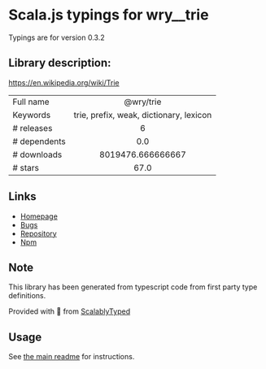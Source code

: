 
# Scala.js typings for wry__trie

Typings are for version 0.3.2

## Library description:
https://en.wikipedia.org/wiki/Trie

|                    |                 |
| ------------------ | :-------------: |
| Full name          | @wry/trie |
| Keywords           | trie, prefix, weak, dictionary, lexicon |
| # releases         | 6 |
| # dependents       | 0.0 |
| # downloads        | 8019476.666666667 |
| # stars            | 67.0 |

## Links
- [Homepage](https://github.com/benjamn/wryware)
- [Bugs](https://github.com/benjamn/wryware/issues)
- [Repository](https://github.com/benjamn/wryware)
- [Npm](https://www.npmjs.com/package/%40wry%2Ftrie)
    


## Note
This library has been generated from typescript code from first party type definitions.

Provided with :purple_heart: from [ScalablyTyped](https://github.com/oyvindberg/ScalablyTyped)

## Usage
See [the main readme](../../readme.md) for instructions.


